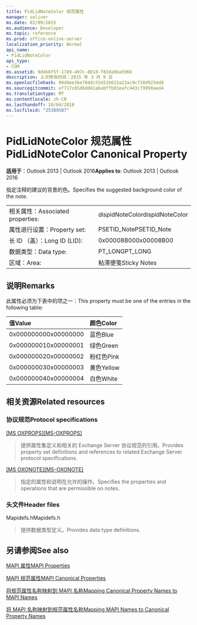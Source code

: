 ```yaml
---
title: PidLidNoteColor 规范属性
manager: soliver
ms.date: 03/09/2015
ms.audience: Developer
ms.topic: reference
ms.prod: office-online-server
localization_priority: Normal
api_name:
- PidLidNoteColor
api_type:
- COM
ms.assetid: 9d4b8f5f-1789-497c-8010-f83da9ba5966
description: 上次修改时间：2015 年 3 月 9 日
ms.openlocfilehash: 09d0ee3be704dc55452b615a23ac9cf20d9254d8
ms.sourcegitcommit: ef717c65d8dd41ababffb01eafc443c79950aed4
ms.translationtype: MT
ms.contentlocale: zh-CN
ms.lasthandoff: 10/04/2018
ms.locfileid: "25389587"
---
```

# <a name="pidlidnotecolor-canonical-property"></a><span data-ttu-id="347e8-103">PidLidNoteColor 规范属性</span><span class="sxs-lookup"><span data-stu-id="347e8-103">PidLidNoteColor Canonical Property</span></span>

  
  
<span data-ttu-id="347e8-104">**适用于**：Outlook 2013 | Outlook 2016</span><span class="sxs-lookup"><span data-stu-id="347e8-104">**Applies to**: Outlook 2013 | Outlook 2016</span></span> 
  
<span data-ttu-id="347e8-105">指定注释的建议的背景的色。</span><span class="sxs-lookup"><span data-stu-id="347e8-105">Specifies the suggested background color of the note.</span></span> 
  
|||
|:-----|:-----|
|<span data-ttu-id="347e8-106">相关属性：</span><span class="sxs-lookup"><span data-stu-id="347e8-106">Associated properties:</span></span>  <br/> |<span data-ttu-id="347e8-107">dispidNoteColor</span><span class="sxs-lookup"><span data-stu-id="347e8-107">dispidNoteColor</span></span>  <br/> |
|<span data-ttu-id="347e8-108">属性进行设置：</span><span class="sxs-lookup"><span data-stu-id="347e8-108">Property set:</span></span>  <br/> |<span data-ttu-id="347e8-109">PSETID_Note</span><span class="sxs-lookup"><span data-stu-id="347e8-109">PSETID_Note</span></span>  <br/> |
|<span data-ttu-id="347e8-110">长 ID （盖）：</span><span class="sxs-lookup"><span data-stu-id="347e8-110">Long ID (LID):</span></span>  <br/> |<span data-ttu-id="347e8-111">0x00008B00</span><span class="sxs-lookup"><span data-stu-id="347e8-111">0x00008B00</span></span>  <br/> |
|<span data-ttu-id="347e8-112">数据类型：</span><span class="sxs-lookup"><span data-stu-id="347e8-112">Data type:</span></span>  <br/> |<span data-ttu-id="347e8-113">PT_LONG</span><span class="sxs-lookup"><span data-stu-id="347e8-113">PT_LONG</span></span>  <br/> |
|<span data-ttu-id="347e8-114">区域：</span><span class="sxs-lookup"><span data-stu-id="347e8-114">Area:</span></span>  <br/> |<span data-ttu-id="347e8-115">粘滞便笺</span><span class="sxs-lookup"><span data-stu-id="347e8-115">Sticky Notes</span></span>  <br/> |
   
## <a name="remarks"></a><span data-ttu-id="347e8-116">说明</span><span class="sxs-lookup"><span data-stu-id="347e8-116">Remarks</span></span>

<span data-ttu-id="347e8-117">此属性必须为下表中的项之一：</span><span class="sxs-lookup"><span data-stu-id="347e8-117">This property must be one of the entries in the following table:</span></span>
  
|<span data-ttu-id="347e8-118">**值**</span><span class="sxs-lookup"><span data-stu-id="347e8-118">**Value**</span></span>|<span data-ttu-id="347e8-119">**颜色**</span><span class="sxs-lookup"><span data-stu-id="347e8-119">**Color**</span></span>|
|:-----|:-----|
|<span data-ttu-id="347e8-120">0x00000000</span><span class="sxs-lookup"><span data-stu-id="347e8-120">0x00000000</span></span>  <br/> |<span data-ttu-id="347e8-121">蓝色</span><span class="sxs-lookup"><span data-stu-id="347e8-121">Blue</span></span>  <br/> |
|<span data-ttu-id="347e8-122">0x00000001</span><span class="sxs-lookup"><span data-stu-id="347e8-122">0x00000001</span></span>  <br/> |<span data-ttu-id="347e8-123">绿色</span><span class="sxs-lookup"><span data-stu-id="347e8-123">Green</span></span>  <br/> |
|<span data-ttu-id="347e8-124">0x00000002</span><span class="sxs-lookup"><span data-stu-id="347e8-124">0x00000002</span></span>  <br/> |<span data-ttu-id="347e8-125">粉红色</span><span class="sxs-lookup"><span data-stu-id="347e8-125">Pink</span></span>  <br/> |
|<span data-ttu-id="347e8-126">0x00000003</span><span class="sxs-lookup"><span data-stu-id="347e8-126">0x00000003</span></span>  <br/> |<span data-ttu-id="347e8-127">黄色</span><span class="sxs-lookup"><span data-stu-id="347e8-127">Yellow</span></span>  <br/> |
|<span data-ttu-id="347e8-128">0x00000004</span><span class="sxs-lookup"><span data-stu-id="347e8-128">0x00000004</span></span>  <br/> |<span data-ttu-id="347e8-129">白色</span><span class="sxs-lookup"><span data-stu-id="347e8-129">White</span></span>  <br/> |
   
## <a name="related-resources"></a><span data-ttu-id="347e8-130">相关资源</span><span class="sxs-lookup"><span data-stu-id="347e8-130">Related resources</span></span>

### <a name="protocol-specifications"></a><span data-ttu-id="347e8-131">协议规范</span><span class="sxs-lookup"><span data-stu-id="347e8-131">Protocol specifications</span></span>

<span data-ttu-id="347e8-132">[[MS OXPROPS]](https://msdn.microsoft.com/library/f6ab1613-aefe-447d-a49c-18217230b148%28Office.15%29.aspx)</span><span class="sxs-lookup"><span data-stu-id="347e8-132">[[MS-OXPROPS]](https://msdn.microsoft.com/library/f6ab1613-aefe-447d-a49c-18217230b148%28Office.15%29.aspx)</span></span>
  
> <span data-ttu-id="347e8-133">提供属性集定义和相关的 Exchange Server 协议规范的引用。</span><span class="sxs-lookup"><span data-stu-id="347e8-133">Provides property set definitions and references to related Exchange Server protocol specifications.</span></span>
    
<span data-ttu-id="347e8-134">[[MS OXONOTE]](https://msdn.microsoft.com/library/6bf4ed7e-316c-4a3c-be27-5ec93e7ab39f%28Office.15%29.aspx)</span><span class="sxs-lookup"><span data-stu-id="347e8-134">[[MS-OXONOTE]](https://msdn.microsoft.com/library/6bf4ed7e-316c-4a3c-be27-5ec93e7ab39f%28Office.15%29.aspx)</span></span>
  
> <span data-ttu-id="347e8-135">指定的属性和说明在允许的操作。</span><span class="sxs-lookup"><span data-stu-id="347e8-135">Specifies the properties and operations that are permissible on notes.</span></span>
    
### <a name="header-files"></a><span data-ttu-id="347e8-136">头文件</span><span class="sxs-lookup"><span data-stu-id="347e8-136">Header files</span></span>

<span data-ttu-id="347e8-137">Mapidefs.h</span><span class="sxs-lookup"><span data-stu-id="347e8-137">Mapidefs.h</span></span>
  
> <span data-ttu-id="347e8-138">提供数据类型定义。</span><span class="sxs-lookup"><span data-stu-id="347e8-138">Provides data type definitions.</span></span>
    
## <a name="see-also"></a><span data-ttu-id="347e8-139">另请参阅</span><span class="sxs-lookup"><span data-stu-id="347e8-139">See also</span></span>



[<span data-ttu-id="347e8-140">MAPI 属性</span><span class="sxs-lookup"><span data-stu-id="347e8-140">MAPI Properties</span></span>](mapi-properties.md)
  
[<span data-ttu-id="347e8-141">MAPI 规范属性</span><span class="sxs-lookup"><span data-stu-id="347e8-141">MAPI Canonical Properties</span></span>](mapi-canonical-properties.md)
  
[<span data-ttu-id="347e8-142">将规范属性名称映射到 MAPI 名称</span><span class="sxs-lookup"><span data-stu-id="347e8-142">Mapping Canonical Property Names to MAPI Names</span></span>](mapping-canonical-property-names-to-mapi-names.md)
  
[<span data-ttu-id="347e8-143">将 MAPI 名称映射到规范属性名称</span><span class="sxs-lookup"><span data-stu-id="347e8-143">Mapping MAPI Names to Canonical Property Names</span></span>](mapping-mapi-names-to-canonical-property-names.md)

